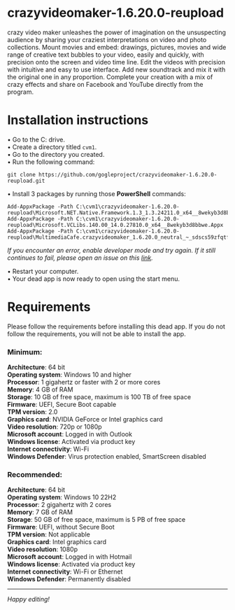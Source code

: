 # crazyvideomaker-1.6.20.0-reupload
crazy video maker unleashes the power of imagination on the unsuspecting audience by sharing your craziest interpretations on video and photo collections. Mount movies and embed: drawings, pictures, movies and wide range of creative text bubbles to your video, easily and quickly, with precision onto the screen and video time line. Edit the videos with precision with intuitive and easy to use interface. Add new soundtrack and mix it with the original one in any proportion. Complete your creation with a mix of crazy effects and share on Facebook and YouTube directly from the program.
# Installation instructions
&bull; Go to the C: drive. <br/>
&bull; Create a directory titled ```cvm1```. <br/>
&bull; Go to the directory you created. <br/>
&bull; Run the following command:
```
git clone https://github.com/gogleproject/crazyvideomaker-1.6.20.0-reupload.git
```
&bull; Install 3 packages by running those **PowerShell** commands:
```
Add-AppxPackage -Path C:\cvm1\crazyvideomaker-1.6.20.0-reupload\Microsoft.NET.Native.Framework.1.3_1.3.24211.0_x64__8wekyb3d8bbwe.Appx
Add-AppxPackage -Path C:\cvm1\crazyvideomaker-1.6.20.0-reupload\Microsoft.VCLibs.140.00_14.0.27810.0_x64__8wekyb3d8bbwe.Appx
Add-AppxPackage -Path C:\cvm1\crazyvideomaker-1.6.20.0-reupload\MultimediaCafe.crazyvideomaker_1.6.20.0_neutral_~_sdscs59zfqtf6.AppxBundle
```
*If you encounter an error, enable developer mode and try again. If it still continues to fail, please open an issue on this <a href="https://github.com/gogleproject/crazyvideomaker-1.6.20.0-reupload/issues">link</a>.* <br/>

&bull; Restart your computer. <br/>
&bull; Your dead app is now ready to open using the start menu.
# Requirements
Please follow the requirements before installing this dead app. If you do not follow the requirements, you will not be able to install the app.
<!-- REQUIREMENTS BEGIN -->
<h3>Minimum:</h3>

**Architecture**: 64 bit <br/>
**Operating system**: Windows 10 and higher <br/>
**Processor**: 1 gigahertz or faster with 2 or more cores <br/>
**Memory**: 4 GB of RAM <br/>
**Storage**: 10 GB of free space, maximum is 100 TB of free space <br/>
**Firmware**: UEFI, Secure Boot capable <br/>
**TPM version**: 2.0 <br/>
**Graphics card**: NVIDIA GeForce or Intel graphics card <br/>
**Video resolution**: 720p or 1080p <br/>
**Microsoft account**: Logged in with Outlook <br/>
**Windows license**: Activated via product key <br/>
**Internet connectivity**: Wi-Fi<br/>
**Windows Defender**: Virus protection enabled, SmartScreen disabled <br/>
<h3>Recommended:</h3>

**Architecture**: 64 bit <br/>
**Operating system**: Windows 10 22H2<br/>
**Processor**: 2 gigahertz with 2 cores<br/>
**Memory**: 7 GB of RAM <br/>
**Storage**: 50 GB of free space, maximum is 5 PB of free space<br/>
**Firmware**: UEFI, without Secure Boot<br/>
**TPM version**: Not applicable <br/>
**Graphics card**: Intel graphics card <br/>
**Video resolution**: 1080p <br/>
**Microsoft account**: Logged in with Hotmail <br/>
**Windows license**: Activated via product key <br/>
**Internet connectivity**: Wi-Fi or Ethernet <br/>
**Windows Defender**: Permanently disabled <br/>
<!-- REQUIREMENTS END -->
<hr/>

*Happy editing!*
